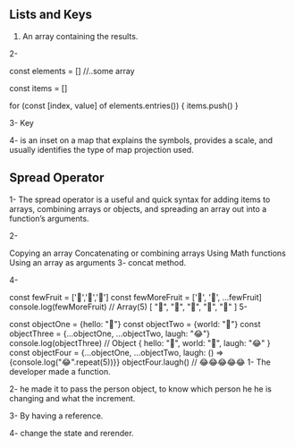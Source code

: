 ## Lists and Keys
1. An array containing the results. 

2- 

const elements = [] //..some array

const items = []

for (const [index, value] of elements.entries()) {
  items.push(<Element key={index} />)
}


3- Key 

4-  is an inset on a map that explains the symbols, provides a scale, and usually identifies the type of map projection used.

## Spread Operator
1- The spread operator is a useful and quick syntax for adding items to arrays, combining arrays or objects, and spreading an array out into a function’s arguments.

2- 

Copying an array
Concatenating or combining arrays
Using Math functions
Using an array as arguments
3- concat method.

4- 

const fewFruit = ['🍏','🍊','🍌']
const fewMoreFruit = ['🍉', '🍍', ...fewFruit]
console.log(fewMoreFruit) // Array(5) [ "🍉", "🍍", "🍏", "🍊", "🍌" ]
 5- 

const objectOne = {hello: "🤪"}
const objectTwo = {world: "🐻"}
const objectThree = {...objectOne, ...objectTwo, laugh: "😂"}
console.log(objectThree) // Object { hello: "🤪", world: "🐻", laugh: "😂" }
const objectFour = {...objectOne, ...objectTwo, laugh: () => {console.log("😂".repeat(5))}}
objectFour.laugh() // 😂😂😂😂😂
 1- The developer made a function. 

2- he made it to pass the person object, to know which person he he is changing and what the increment. 

3- By having a reference.

4- change the state and rerender.
